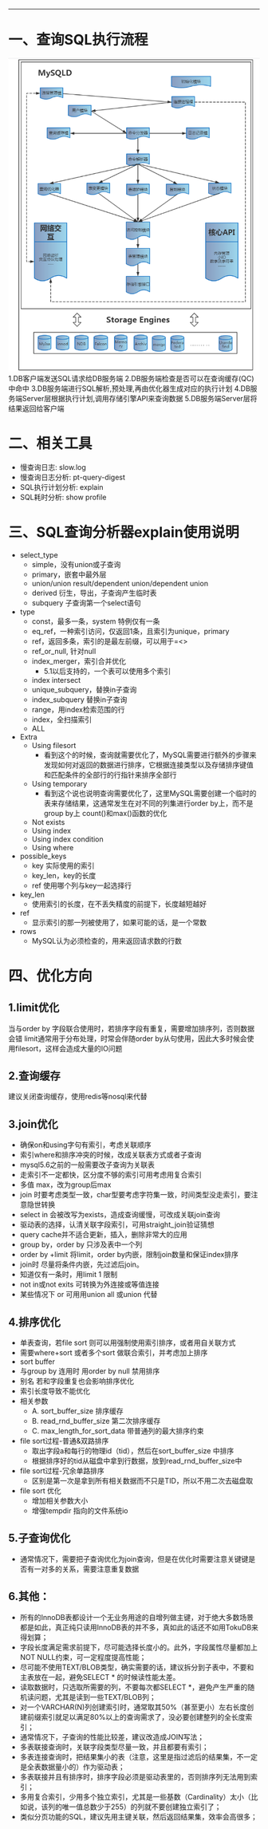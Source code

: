 <!-- toc --> 

* * * * *

# 一、查询SQL执行流程
![](images/screenshot_1535522892282.png)
1.DB客户端发送SQL请求给DB服务端
2.DB服务端检查是否可以在查询缓存(QC)中命中
3.DB服务端进行SQL解析,预处理,再由优化器生成对应的执行计划
4.DB服务端Server层根据执行计划,调用存储引擎API来查询数据
5.DB服务端Server层将结果返回给客户端

# 二、相关工具
* 慢查询日志: slow.log
* 慢查询日志分析: pt-query-digest
* SQL执行计划分析: explain
* SQL耗时分析: show profile

# 三、SQL查询分析器explain使用说明

* select_type
    * simple，没有union或子查询
    * primary，嵌套中最外层 
    * union/union result/dependent union/dependent union
    * derived 衍生，导出，子查询产生临时表 
    * subquery 子查询第一个select语句
* type
    * const，最多一条，system 特例仅有一条
    * eq_ref，一种索引访问，仅返回1条，且索引为unique，primary
    * ref，返回多条，索引的是最左前缀，可以用于=<>
    * ref_or_null, 针对null
    * index_merger，索引合并优化
        * 5.1以后支持的，一个表可以使用多个索引
    * index intersect
    * unique_subquery，替换in子查询
    * index_subquery 替换in子查询
    * range，用index检索范围的行
    * index，全扫描索引
    * ALL
* Extra
    * Using filesort 
    	* 看到这个的时候，查询就需要优化了，MySQL需要进行额外的步骤来发现如何对返回的数据进行排序，它根据连接类型以及存储排序键值和匹配条件的全部行的行指针来排序全部行
    * Using temporary  
    	* 看到这个说也说明查询需要优化了，这里MySQL需要创建一个临时的表来存储结果，这通常发生在对不同的列集进行order by上，而不是group by上
count()和max()函数的优化
    * Not exists
    * Using index
    * Using index condition
    * Using where
* possible_keys
    * key 实际使用的索引
    * key_len，key的长度
    * ref 使用哪个列与key一起选择行
* key_len
	* 使用索引的长度，在不丢失精度的前提下，长度越短越好
* ref
	* 显示索引的那一列被使用了，如果可能的话，是一个常数
* rows
	* MySQL认为必须检查的，用来返回请求数的行数
 
# 四、优化方向
##  1.limit优化
当与order by 字段联合使用时，若排序字段有重复，需要增加排序列，否则数据会错
limit通常用于分布处理，时常会伴随order by从句使用，因此大多时候会使用filesort，这样会造成大量的IO问题

## 2.查询缓存
建议关闭查询缓存，使用redis等nosql来代替

## 3.join优化
* 确保on和using字句有索引，考虑关联顺序
* 索引where和排序冲突的时候，改成关联表方式或者子查询
* mysql5.6之前的一般需要改子查询为关联表
* 走索引不一定都快，区分度不够的索引可用考虑用复合索引
* 多值 max，改为group后max
* join 时要考虑类型一致，char型要考虑字符集一致，时间类型没走索引，要注意隐世转换
* select in 会被改写为exists，造成查询缓慢，可改成关联join查询
* 驱动表的选择，认清关联字段索引，可用straight_join验证猜想
* query cache并不适合更新，插入，删除非常大的应用
* group by，order by 只涉及表中一个列
* order by +limit 将limit，order by内嵌，限制join数量和保证index排序
* join时 尽量将条件内嵌，先过滤后join。
* 知道仅有一条时，用limit 1 限制
* not in或not exits 可转换为外连接或等值连接
* 某些情况下 or 可用用union all 或union 代替

## 4.排序优化
* 单表查询，若file sort 则可以用强制使用索引排序，或者用自关联方式
* 需要where+sort 或者多个sort 做联合索引，并考虑加上排序
* sort buffer
* 与group by 连用时 用order by null 禁用排序
* 别名 若和字段重复也会影响排序优化
* 索引长度导致不能优化
* 相关参数
    * A. sort_buffer_size 排序缓存
    * B. read_rnd_buffer_size 第二次排序缓存
    * C. max_length_for_sort_data 带普通列的最大排序约束
* file sort过程-普通&双路排序
    * 取出字段a和每行的物理id（tid），然后在sort_buffer_size 中排序
    * 根据排序好的tid从磁盘中拿到行数据，放到read_rnd_buffer_size中
* file sort过程-冗余单路排序
    * 区别是第一次是拿到所有相关数据而不只是TID，所以不用二次去磁盘取
* file sort 优化
    * 增加相关参数大小
    * 增强tempdir 指向的文件系统io

## 5.子查询优化
* 通常情况下，需要把子查询优化为join查询，但是在优化时需要注意关键键是否有一对多的关系，需要注意重复数据

## 6.其他：
* 所有的InnoDB表都设计一个无业务用途的自增列做主键，对于绝大多数场景都是如此，真正纯只读用InnoDB表的并不多，真如此的话还不如用TokuDB来得划算；
* 字段长度满足需求前提下，尽可能选择长度小的。此外，字段属性尽量都加上NOT NULL约束，可一定程度提高性能；
* 尽可能不使用TEXT/BLOB类型，确实需要的话，建议拆分到子表中，不要和主表放在一起，避免SELECT * 的时候读性能太差。
* 读取数据时，只选取所需要的列，不要每次都SELECT *，避免产生严重的随机读问题，尤其是读到一些TEXT/BLOB列；
* 对一个VARCHAR(N)列创建索引时，通常取其50%（甚至更小）左右长度创建前缀索引就足以满足80%以上的查询需求了，没必要创建整列的全长度索引；
* 通常情况下，子查询的性能比较差，建议改造成JOIN写法；
* 多表联接查询时，关联字段类型尽量一致，并且都要有索引；
* 多表连接查询时，把结果集小的表（注意，这里是指过滤后的结果集，不一定是全表数据量小的）作为驱动表；
* 多表联接并且有排序时，排序字段必须是驱动表里的，否则排序列无法用到索引；
* 多用复合索引，少用多个独立索引，尤其是一些基数（Cardinality）太小（比如说，该列的唯一值总数少于255）的列就不要创建独立索引了；
* 类似分页功能的SQL，建议先用主键关联，然后返回结果集，效率会高很多；
